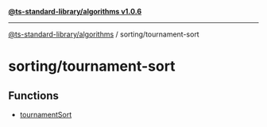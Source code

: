 [**@ts-standard-library/algorithms v1.0.6**](../../README.md)

***

[@ts-standard-library/algorithms](../../modules.md) / sorting/tournament-sort

# sorting/tournament-sort

## Functions

- [tournamentSort](functions/tournamentSort.md)
